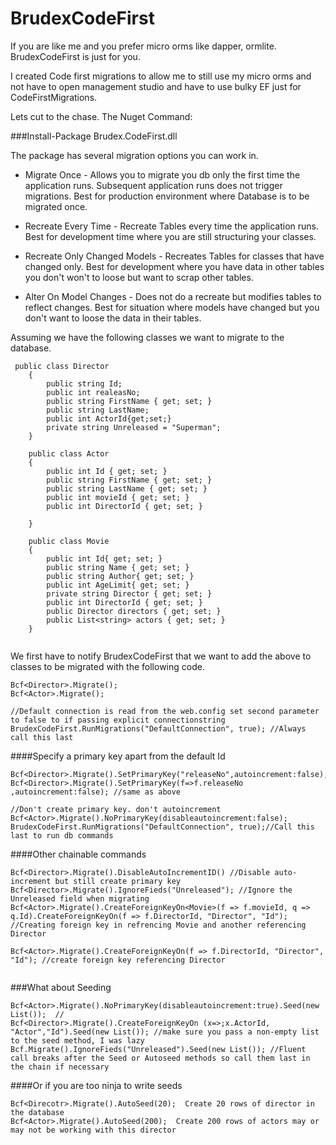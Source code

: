 # BrudexCodeFirst

If you are like me and you prefer micro orms like dapper, ormlite. BrudexCodeFirst is just for you.

I created Code first migrations to allow me to still use my micro orms and not have to open management studio and have to use bulky EF just for CodeFirstMigrations.

Lets cut to the chase.
The Nuget Command: 

###Install-Package Brudex.CodeFirst.dll

The package has several migration options you can work in.
- Migrate Once - Allows you to migrate you db only the first time the application runs. Subsequent application runs does not trigger migrations. Best for production environment where Database is to be migrated once.
   
- Recreate Every Time - Recreate Tables every time the application runs. Best for development time where you are still structuring your classes.

- Recreate Only Changed Models - Recreates Tables for classes that have changed only. Best for development where you have data in other tables you don't won't to loose but want to scrap other tables.
- Alter On Model Changes - Does not do a recreate but modifies tables to reflect changes. Best for situation where models have changed but you don't want to loose the data in their tables.


Assuming we have the following classes we want to migrate to the database.

```
 public class Director
    {
        public string Id;
        public int realeasNo;
        public string FirstName { get; set; }
        public string LastName;
        public int ActorId{get;set;}
        private string Unreleased = "Superman";
    }

    public class Actor
    {
        public int Id { get; set; }
        public string FirstName { get; set; }
        public string LastName { get; set; }
        public int movieId { get; set; }
        public int DirectorId { get; set; }

    }
    
    public class Movie
    {
        public int Id{ get; set; }
        public string Name { get; set; }
        public string Author{ get; set; }
        public int AgeLimit{ get; set; }
        private string Director { get; set; }
        public int DirectorId { get; set; }
        public Director directors { get; set; }
        public List<string> actors { get; set; }
    }
    
```

We first have to notify BrudexCodeFirst that we want to add the above to classes to be migrated with the following code.

```
Bcf<Director>.Migrate();
Bcf<Actor>.Migrate();

//Default connection is read from the web.config set second parameter to false to if passing explicit connectionstring
BrudexCodeFirst.RunMigrations("DefaultConnection", true); //Always call this last
```


####Specify a primary key apart from the default Id
```
Bcf<Director>.Migrate().SetPrimaryKey("releaseNo",autoincrement:false);
Bcf<Director>.Migrate().SetPrimaryKey(f=>f.releaseNo ,autoincrement:false); //same as above 

//Don't create primary key. don't autoincrement
Bcf<Actor>.Migrate().NoPrimaryKey(disableautoincrement:false); 
BrudexCodeFirst.RunMigrations("DefaultConnection", true);//Call this last to run db commands
```


####Other chainable commands
```
Bcf<Director>.Migrate().DisableAutoIncrementID() //Disable auto-increment but still create primary key
Bcf<Director>.Migrate().IgnoreFieds("Unreleased"); //Ignore the Unreleased field when migrating
Bcf<Actor>.Migrate().CreateForeignKeyOn<Movie>(f => f.movieId, q => q.Id).CreateForeignKeyOn(f => f.DirectorId, "Director", "Id"); //Creating foreign key in refrencing Movie and another referencing Director
 
Bcf<Actor>.Migrate().CreateForeignKeyOn(f => f.DirectorId, "Director", "Id"); //create foreign key referencing Director
 
```

###What about Seeding 
```
Bcf<Actor>.Migrate().NoPrimaryKey(disableautoincrement:true).Seed(new List());  //
Bcf<Director>.Migrate().CreateForeignKeyOn (x=>;x.ActorId, "Actor","Id").Seed(new List()); //make sure you pass a non-empty list to the seed method, I was lazy
Bcf.Migrate().IgnoreFieds("Unreleased").Seed(new List()); //Fluent call breaks after the Seed or Autoseed methods so call them last in the chain if necessary
```

####Or if you are too ninja to write seeds
```
Bcf<Direcotr>.Migrate().AutoSeed(20);  Create 20 rows of director in the database
Bcf<Actor>.Migrate().AutoSeed(200);  Create 200 rows of actors may or may not be working with this director 
```